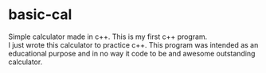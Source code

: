 basic-cal
=========

Simple calculator made in c++. This is my first c++ program.  
I just wrote this calculator to practice c++.
This program was intended as an educational purpose and in no way it code to be and awesome outstanding calculator.
